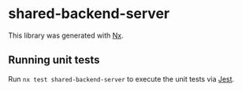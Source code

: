 # shared-backend-server

This library was generated with [Nx](https://nx.dev).

## Running unit tests

Run `nx test shared-backend-server` to execute the unit tests via [Jest](https://jestjs.io).
